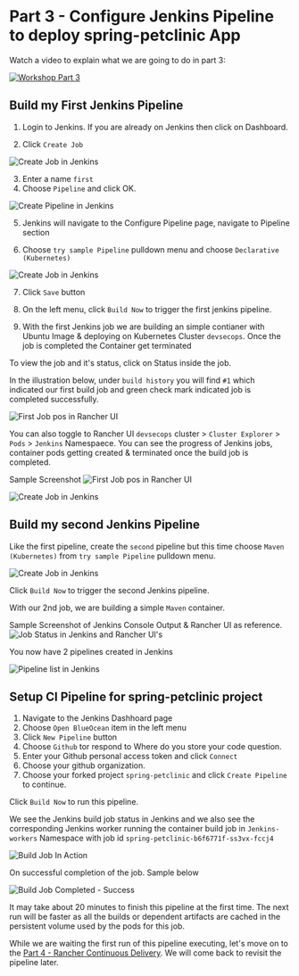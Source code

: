 # Part 3 - Configure Jenkins Pipeline to deploy spring-petclinic App

Watch a video to explain what we are going to do in part 3:

[![Workshop Part 3](https://img.youtube.com/vi/rRUS1aGFXUo/0.jpg)](https://www.youtube.com/watch?v=rRUS1aGFXUo)


## Build my First Jenkins Pipeline

1. Login to Jenkins. If you are already on Jenkins then click on Dashboard.

2. Click `Create Job`

![Create Job in Jenkins](./images/jenkins-create-job.png)

3. Enter a name `first`
4. Choose `Pipeline` and click OK.

![Create Pipeline in Jenkins](./images/jenkins-create-pipeline.png)

5. Jenkins will navigate to the Configure Pipeline page, navigate to Pipeline section

6. Choose `try sample Pipeline` pulldown menu and choose `Declarative (Kubernetes)`

![Create Job in Jenkins](./images/part2-step-build-my-firest-pipeline-jenkins-configure-first-pipeline-declarative-kubernetes.png)

7. Click `Save` button

8. On the left menu, click `Build Now` to trigger the first jenkins pipeline.

9. With the first Jenkins job we are building an simple contianer with Ubuntu Image & deploying on Kubernetes Cluster `devsecops`. Once the job is completed the Container get terminated 

To view the job and it's status, click on Status inside the job.

In the illustration below, under `build history` you will find `#1` which indicated our first build job and green check mark indicated job is completed successfully.

![ First Job pos in Rancher UI](./images/part2-jenkins-ui-job-build-status.png)

You can also toggle to Rancher UI `devsecops` cluster > `Cluster Explorer` > `Pods` > `Jenkins` Namespaece. 
You can see the progress of Jenkins jobs, container pods getting created & terminated once the build job is completed. 

Sample Screenshot
![ First Job pos in Rancher UI](./images/part2-step-build-my-firest-pipeline-pod-running-status.png)


![Create Job in Jenkins](./images/part2-step-build-my-firest-pipeline-pod-terminating-post-jobrun.png)


## Build my second Jenkins Pipeline

Like the first pipeline, create the `second` pipeline but this time choose `Maven (Kubernetes)` from `try sample Pipeline` pulldown menu.

![Create Job in Jenkins](./images/part2-step-build-my-second-pipeline-maven-kubernetes.png)

Click `Build Now` to trigger the second Jenkins pipeline.

With our 2nd job, we are building a simple `Maven` container.

Sample Screenshot of Jenkins Console Output & Rancher UI as reference.
![Job Status in Jenkins and Rancher UI's ](./images/part2-step-build-my-second-pipeline-maven-kubernetes-success.png)

You now have 2 pipelines created in Jenkins

![Pipeline list in Jenkins](./images/jenkins-pipeline-list.png)

## Setup CI Pipeline for spring-petclinic project

1. Navigate to the Jenkins Dashhoard page
2. Choose `Open BlueOcean` item in the left menu
3. Click `New Pipeline` button
4. Choose `Github` tor respond to Where do you store your code question.
5. Enter your Github personal access token and click `Connect`
6. Choose your github organization.
7. Choose your forked project `spring-petclinic` and click `Create Pipeline` to continue.

Click `Build Now` to run this pipeline. 

We see the Jenkins build job status in Jenkins and we also see the corresponding Jenkins worker running the container build job in `Jenkins-workers` Namespace with job id `spring-petclinic-b6f6771f-ss3vx-fccj4`

![Build Job In Action](./images/spring-petclininc-pipeline-buildingstate-underprogress.png)

On successful completion of the job. Sample below

![Build Job Completed - Success](./images/spring-petclininc-pipeline-buildingstate-successful.png)

It may take about 20 minutes to finish this pipeline at  the first time. The next run will be faster as all the builds or dependent artifacts are cached in the persistent volume used by the pods for this job.


While we are waiting the first run of this pipeline executing, let's move on to the [Part 4 - Rancher Continuous Delivery](part-4.md). We will come back to revisit the pipeline later. 
